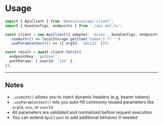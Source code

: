 # Usage

```ts
import { ApiClient } from '@kenielsen/api-client';
import { baseConfigs, endpoints } from './api.def.ts';

const client = new ApiClient({ adapter: 'axios', baseConfigs, endpoints })
  .useAuth(() => localStorage.getItem('token') ?? '')
  .useParamContext(() => ({ orgId: 'abc123' }));

const result = await client.fetch({
  endpointKey: 'getUser',
  pathParams: { userId: '123' },
});
```

---

## Notes
- `.useAuth()` allows you to inject dynamic headers (e.g. bearer tokens)
- `.useParamContext()` lets you auto-fill commonly reused parameters like `orgId`, `env`, or `userId`
- All parameters are validated and normalized before request execution
- You can extend `ApiClient` to add additional behavior if needed
